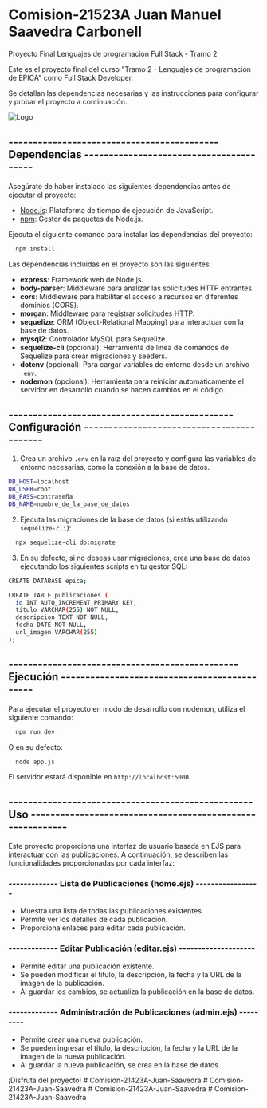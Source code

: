 # Comision-21523A Juan Manuel Saavedra Carbonell
Proyecto Final Lenguajes de programación Full Stack - Tramo 2

Este es el proyecto final del curso "Tramo 2 - Lenguajes de programación de EPICA" como Full Stack Developer.

Se detallan las dependencias necesarias y las instrucciones para configurar y probar el proyecto a continuación.

![Logo](https://qualitapps.com/wp-content/uploads/2023/02/102.png)

## ------------------------------------------- Dependencias ---------------------------------------- 

Asegúrate de haber instalado las siguientes dependencias antes de ejecutar el proyecto:

- [Node.js](https://nodejs.org/): Plataforma de tiempo de ejecución de JavaScript.
- [npm](https://www.npmjs.com/): Gestor de paquetes de Node.js.

Ejecuta el siguiente comando para instalar las dependencias del proyecto:

```bash
  npm install
```

Las dependencias incluidas en el proyecto son las siguientes:

- **express**: Framework web de Node.js.
- **body-parser**: Middleware para analizar las solicitudes HTTP entrantes.
- **cors**: Middleware para habilitar el acceso a recursos en diferentes dominios (CORS).
- **morgan**: Middleware para registrar solicitudes HTTP.
- **sequelize**: ORM (Object-Relational Mapping) para interactuar con la base de datos.
- **mysql2**: Controlador MySQL para Sequelize.
- **sequelize-cli** (opcional): Herramienta de línea de comandos de Sequelize para crear migraciones y seeders.
- **dotenv** (opcional): Para cargar variables de entorno desde un archivo `.env`.
- **nodemon** (opcional): Herramienta para reiniciar automáticamente el servidor en desarrollo cuando se hacen cambios en el código.

## ---------------------------------------------- Configuración ------------------------------------------

1. Crea un archivo `.env` en la raíz del proyecto y configura las variables de entorno necesarias, como la conexión a la base de datos.

```bash
DB_HOST=localhost
DB_USER=root
DB_PASS=contraseña
DB_NAME=nombre_de_la_base_de_datos
```

2. Ejecuta las migraciones de la base de datos (si estás utilizando `sequelize-cli`):

```bash
  npx sequelize-cli db:migrate
```

3. En su defecto, si no deseas usar migraciones, crea una base de datos ejecutando los siguientes scripts en tu gestor SQL:

```bash
CREATE DATABASE epica;

CREATE TABLE publicaciones (
  id INT AUTO_INCREMENT PRIMARY KEY,
  titulo VARCHAR(255) NOT NULL,
  descripcion TEXT NOT NULL,
  fecha DATE NOT NULL,
  url_imagen VARCHAR(255)
);
```

## ----------------------------------------------- Ejecución ---------------------------------------------

Para ejecutar el proyecto en modo de desarrollo con nodemon, utiliza el siguiente comando:

```bash
  npm run dev
```

O en su defecto:

```bash
  node app.js
```

El servidor estará disponible en `http://localhost:5000`.

## -------------------------------------------------- Uso ----------------------------------------------------------

Este proyecto proporciona una interfaz de usuario basada en EJS para interactuar con las publicaciones. A continuación, se describen las funcionalidades proporcionadas por cada interfaz:

### ------------- Lista de Publicaciones  (home.ejs) -----------------

- Muestra una lista de todas las publicaciones existentes.
- Permite ver los detalles de cada publicación.
- Proporciona enlaces para editar cada publicación.

### ------------- Editar Publicación (editar.ejs) --------------------

- Permite editar una publicación existente.
- Se pueden modificar el título, la descripción, la fecha y la URL de la imagen de la publicación.
- Al guardar los cambios, se actualiza la publicación en la base de datos.

### ------------- Administración de Publicaciones (admin.ejs) ---------

- Permite crear una nueva publicación.
- Se pueden ingresar el título, la descripción, la fecha y la URL de la imagen de la nueva publicación.
- Al guardar la nueva publicación, se crea en la base de datos.

¡Disfruta del proyecto!
#   C o m i s i o n - 2 1 4 2 3 A - J u a n - S a a v e d r a 
 
 #   C o m i s i o n - 2 1 4 2 3 A - J u a n - S a a v e d r a 
 
 #   C o m i s i o n - 2 1 4 2 3 A - J u a n - S a a v e d r a 
 
 #   C o m i s i o n - 2 1 4 2 3 A - J u a n - S a a v e d r a 
 
 
